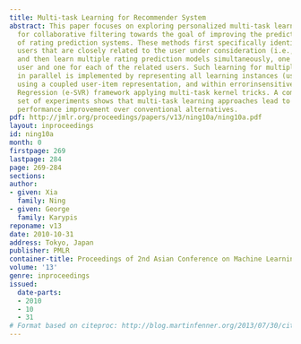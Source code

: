 ```yaml
---
title: Multi-task Learning for Recommender System
abstract: This paper focuses on exploring personalized multi-task learning approaches
  for collaborative filtering towards the goal of improving the prediction performance
  of rating prediction systems. These methods first specifically identify a set of
  users that are closely related to the user under consideration (i.e., active user),
  and then learn multiple rating prediction models simultaneously, one for the active
  user and one for each of the related users. Such learning for multiple models (tasks)
  in parallel is implemented by representing all learning instances (users and items)
  using a coupled user-item representation, and within errorinsensitive Support Vector
  Regression (e-SVR) framework applying multi-task kernel tricks. A comprehensive
  set of experiments shows that multi-task learning approaches lead to significant
  performance improvement over conventional alternatives.
pdf: http://jmlr.org/proceedings/papers/v13/ning10a/ning10a.pdf
layout: inproceedings
id: ning10a
month: 0
firstpage: 269
lastpage: 284
page: 269-284
sections: 
author:
- given: Xia
  family: Ning
- given: George
  family: Karypis
reponame: v13
date: 2010-10-31
address: Tokyo, Japan
publisher: PMLR
container-title: Proceedings of 2nd Asian Conference on Machine Learning
volume: '13'
genre: inproceedings
issued:
  date-parts:
  - 2010
  - 10
  - 31
# Format based on citeproc: http://blog.martinfenner.org/2013/07/30/citeproc-yaml-for-bibliographies/
---
```

